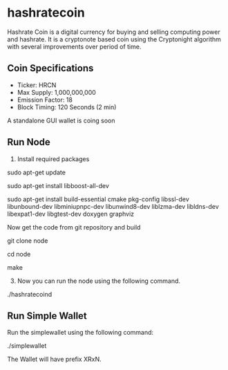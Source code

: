 # hashratecoin
Hashrate Coin is a digital currency for buying and selling computing power and hashrate. It is a cryptonote based coin using the Cryptonight algorithm with several improvements over period of time.

## Coin Specifications
* Ticker: HRCN
* Max Supply: 1,000,000,000
* Emission Factor: 18
* Block Timing: 120 Seconds (2 min)

A standalone GUI wallet is coing soon

## Run Node
1. Install required packages

sudo apt-get update

sudo apt-get install libboost-all-dev

sudo apt-get install build-essential cmake pkg-config libssl-dev libunbound-dev libminiupnpc-dev libunwind8-dev liblzma-dev libldns-dev libexpat1-dev libgtest-dev doxygen graphviz

Now get the code from git repository and build

git clone node

cd node

make

3. Now you can run the node using the following command.

./hashratecoind

## Run Simple Wallet
Run the simplewallet using the following command: 

./simplewallet 

The Wallet will have prefix XRxN.
